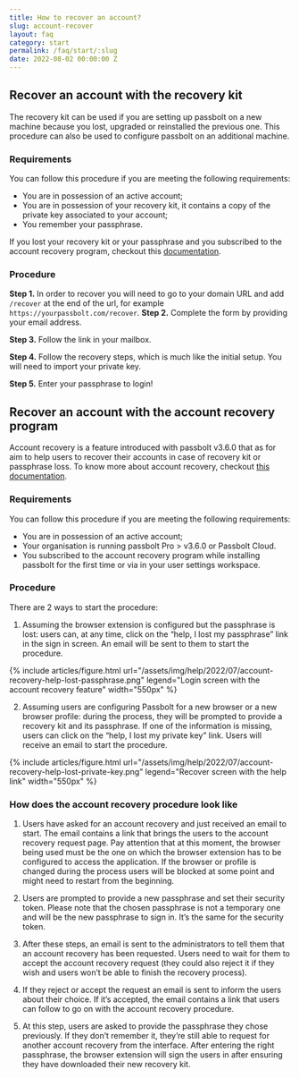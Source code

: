 ```yaml
---
title: How to recover an account?
slug: account-recover
layout: faq
category: start
permalink: /faq/start/:slug
date: 2022-08-02 00:00:00 Z
---
```


## Recover an account with the recovery kit

The recovery kit can be used if you are setting up passbolt on a new machine because you lost, upgraded or reinstalled 
the previous one. This procedure can also be used to configure passbolt on an additional machine.

### Requirements 

You can follow this procedure if you are meeting the following requirements:

- You are in possession of an active account;
- You are in possession of your recovery kit, it contains a copy of the private key associated to your account;
- You remember your passphrase.

If you lost your recovery kit or your passphrase and you subscribed to the account recovery program, checkout this
[documentation](#recover-account-recovery-program).

### Procedure

**Step 1.** In order to recover you will need to go to your domain URL and add `/recover` at the end of the url,
for example `https://yourpassbolt.com/recover`.
**Step 2.** Complete the form by providing your email address.

**Step 3.** Follow the link in your mailbox. 

**Step 4.** Follow the recovery steps, which is much like the initial setup. You will need to import your private key.

**Step 5.** Enter your passphrase to login!

## <a name="recover-account-recovery-program"></a> Recover an account with the account recovery program

Account recovery is a feature introduced with passbolt v3.6.0 that as for aim to help users to recover their accounts
in case of recovery kit or passphrase loss. To know more about account recovery, checkout [this documentation](/configure/account-recovery).

### Requirements

You can follow this procedure if you are meeting the following requirements:
- You are in possession of an active account;
- Your organisation is running passbolt Pro > v3.6.0 or Passbolt Cloud.
- You subscribed to the account recovery program while installing passbolt for the first time or via in your user settings workspace.

### Procedure

There are 2 ways to start the procedure:

1. Assuming the browser extension is configured but the passphrase is lost: users can, at any time, click on the “help, I lost my passphrase” link in the sign in screen. An email will be sent to them to start the procedure.

{% include articles/figure.html
url="/assets/img/help/2022/07/account-recovery-help-lost-passphrase.png"
legend="Login screen with the account recovery feature"
width="550px"
%}

2. Assuming users are configuring Passbolt for a new browser or a new browser profile: during the process, they will be prompted to provide a recovery kit and its passphrase. If one of the information is missing, users can click on the “help, I lost my private key” link. Users will receive an email to start the procedure.

{% include articles/figure.html
url="/assets/img/help/2022/07/account-recovery-help-lost-private-key.png"
legend="Recover screen with the help link"
width="550px"
%}

### How does the account recovery procedure look like

1. Users have asked for an account recovery and just received an email to start. The email contains a link that brings the users to the account recovery request page. Pay attention that at this moment, the browser being used must be the one on which the browser extension has to be configured to access the application. If the browser or profile is changed during the process users will be blocked at some point and might need to restart from the beginning.

2. Users are prompted to provide a new passphrase and set their security token. Please note that the chosen passphrase is not a temporary one and will be the new passphrase to sign in. It’s the same for the security token.

3. After these steps, an email is sent to the administrators to tell them that an account recovery has been requested. Users need to wait for them to accept the account recovery request (they could also reject it if they wish and users won’t be able to finish the recovery process).

4. If they reject or accept the request an email is sent to inform the users about their choice. If it’s accepted, the email contains a link that users can follow to go on with the account recovery procedure.

5. At this step, users are asked to provide the passphrase they chose previously. If they don’t remember it, they’re still able to request for another account recovery from the interface. After entering the right passphrase, the browser extension will sign the users in after ensuring they have downloaded their new recovery kit.
